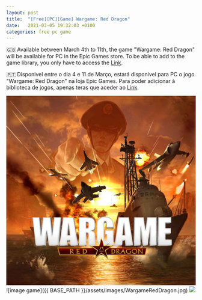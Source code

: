 ```yaml
---
layout: post
title:  "[Free][PC][Game] Wargame: Red Dragon"
date:   2021-03-05 19:32:03 +0100
categories: free pc game
---
```


🇬🇧 Available between March 4th to 11th, the game "Wargame: Red Dragon" will be available for PC in the Epic Games store.
To be able to add to the game library, you only have to access the [Link][direct-link].

🇵🇹 Disponivel entre o dia 4 e 11 de Março, estará disponivel para PC o jogo "Wargame: Red Dragon" na loja Epic Games.
Para poder adicionar à biblioteca de jogos, apenas teras que aceder ao [Link][direct-link].


![image game](/images/WargameRedDragon.jpg)
![image game]({{ BASE_PATH }}/assets/images/WargameRedDragon.jpg)
<img src="{{ site.BASE_PATH }}/images/WargameRedDragon.jpg">

[direct-link]: https://www.epicgames.com/store/en-US/p/wargame-red-dragon